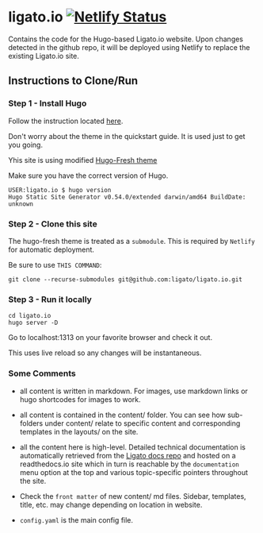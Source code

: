 # ligato.io [![Netlify Status](https://api.netlify.com/api/v1/badges/3cafe370-cf40-4fba-97f1-1451bf0a22d6/deploy-status)](https://app.netlify.com/sites/ligato/deploys)

Contains the code for the Hugo-based Ligato.io website. Upon changes detected in the github repo, it will be deployed using Netlify to replace the existing Ligato.io site.

## Instructions to Clone/Run

### Step 1 - Install Hugo

Follow the instruction located [here](https://gohugo.io/getting-started/quick-start/).

Don't worry about the theme in the quickstart guide. It is used just to get you going. 

Yhis site is using modified [Hugo-Fresh theme](https://github.com/StefMa/hugo-fresh)

Make sure you have the correct version of Hugo.
```
USER:ligato.io $ hugo version
Hugo Static Site Generator v0.54.0/extended darwin/amd64 BuildDate: unknown
```


### Step 2 - Clone this site

The hugo-fresh theme is treated as a `submodule`. This is required by `Netlify` for automatic deployment.

Be sure to use `THIS COMMAND`:

```
git clone --recurse-submodules git@github.com:ligato/ligato.io.git 
```


### Step 3 - Run it locally

```
cd ligato.io
hugo server -D
```
Go to localhost:1313 on your favorite browser and check it out.

This uses live reload so any changes will be instantaneous.

### Some Comments

* all content is written in markdown. For images, use markdown links or hugo shortcodes for images to work.

* all content is contained in the content/ folder. You can see how sub-folders under content/ relate to specific content and corresponding templates in the layouts/ on the site.

* all the content here is high-level. Detailed technical documentation is automatically retrieved from the [Ligato docs repo](https://github.com/ligato/docs) and hosted on a readthedocs.io site which in turn is reachable by the `documentation` menu option at the top and various topic-specific pointers throughout the site.

* Check the `front matter` of new content/ md files. Sidebar, templates, title, etc. may change depending on location in website. 

* `config.yaml` is the main config file. 

